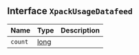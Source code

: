 ## Interface `XpackUsageDatafeed`

| Name | Type | Description |
| - | - | - |
| `count` | [long](./long.md) | &nbsp; |
